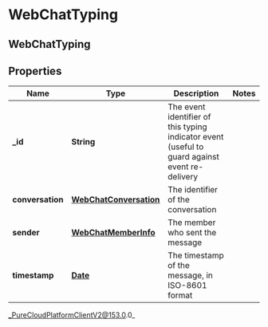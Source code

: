 # WebChatTyping

## WebChatTyping

## Properties

|Name | Type | Description | Notes|
|------------ | ------------- | ------------- | -------------|
| **_id** | **String** | The event identifier of this typing indicator event (useful to guard against event re-delivery | |
| **conversation** | [**WebChatConversation**](WebChatConversation) | The identifier of the conversation | |
| **sender** | [**WebChatMemberInfo**](WebChatMemberInfo) | The member who sent the message | |
| **timestamp** | [**Date**](Date) | The timestamp of the message, in ISO-8601 format | |



_PureCloudPlatformClientV2@153.0.0_

